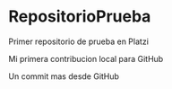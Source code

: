 # RepositorioPrueba
Primer repositorio de prueba en Platzi

Mi primera contribucion local para GitHub

Un commit mas desde GitHub
